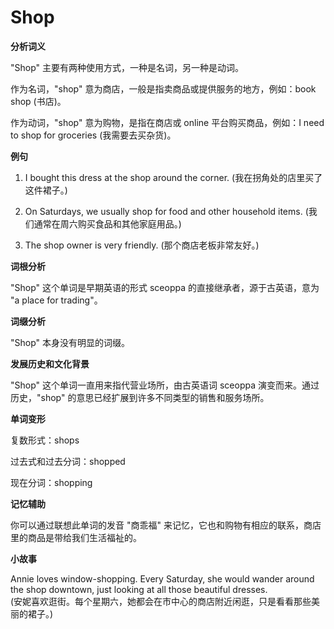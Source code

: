# Shop

**分析词义**

  

"Shop" 主要有两种使用方式，一种是名词，另一种是动词。

  

作为名词，"shop" 意为商店，一般是指卖商品或提供服务的地方，例如：book shop (书店)。

  

作为动词，"shop" 意为购物，是指在商店或 online 平台购买商品，例如：I need to shop for groceries (我需要去买杂货)。

  

**例句**

  

1.  I bought this dress at the shop around the corner. (我在拐角处的店里买了这件裙子。)
    
      
    
2.  On Saturdays, we usually shop for food and other household items. (我们通常在周六购买食品和其他家庭用品。)
    
      
    
3.  The shop owner is very friendly. (那个商店老板非常友好。)
    
      
    

  

**词根分析**

  

"Shop" 这个单词是早期英语的形式 sceoppa 的直接继承者，源于古英语，意为 "a place for trading"。

  

**词缀分析**

  

"Shop" 本身没有明显的词缀。

  

**发展历史和文化背景**

  

"Shop" 这个单词一直用来指代营业场所，由古英语词 sceoppa 演变而来。通过历史，"shop" 的意思已经扩展到许多不同类型的销售和服务场所。

  

**单词变形**

  

复数形式：shops

  

过去式和过去分词：shopped

  

现在分词：shopping

  

**记忆辅助**

  

你可以通过联想此单词的发音 "商乖福" 来记忆，它也和购物有相应的联系，商店里的商品是带给我们生活福祉的。

  

**小故事**

  

Annie loves window-shopping. Every Saturday, she would wander around the shop downtown, just looking at all those beautiful dresses.  
(安妮喜欢逛街。每个星期六，她都会在市中心的商店附近闲逛，只是看看那些美丽的裙子。)
